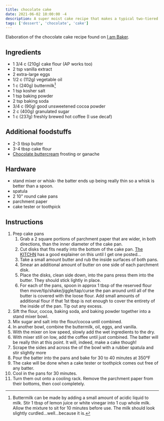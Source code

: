 ```yaml
---
title: chocolate cake
date: 2021-06-02 18:00:00 -4
description: A super moist cake recipe that makes a typical two-tiered 10" round cake
tags: ['dessert', 'chocolate', 'cake']
---
```


Elaboration of the chocolate cake recipe found on [I am Baker](https://iambaker.net/the-perfect-chocolate-cake/#wprm-recipe-container-70284).

## Ingredients

- 1 3/4 c (210g) cake flour (AP works too)
- 2 tsp vanilla extract
- 2 extra-large eggs
- 1/2 c (112g) vegetable oil
- 1 c (240g) buttermilk[^diy]
- 1 tsp kosher salt
- 1 tsp baking powder
- 2 tsp baking soda
- 3/4 c (90g) good unsweetened cocoa powder
- 2 c (400g) granulated sugar
- 1 c (237g) freshly brewed hot coffee (I use decaf)

## Additional foodstuffs

- 2-3 tbsp butter
- 3-4 tbsp cake flour
- [Chocolate buttercream](../chocolate-buttercream) frosting or ganache

## Hardware

- stand mixer or whisk- the batter ends up being really thin so a whisk is better than a spoon.
- spatula
- 2 10" round cake pans
- parchment paper
- cake tester or toothpick

## Instructions

1. Prep cake pans
   1. Grab a 2 square portions of parchment paper that are wider, in both directions, than the inner diameter of the cake pan.
   2. Cut disks that fits neatly into the bottom of the cake pan. [The KITCHN](https://www.thekitchn.com/how-to-line-a-round-cake-pan-with-parchment-cooking-lessons-from-the-kitchn-78450) has a good explainer on this until I get one posted...
   3. Take a small amount butter and rub the inside surfaces of both pans.
   4. Smear an additional amount of butter on one side of each parchment disk.
   5. Place the disks, clean side down, into the pans press them into the butter. They should stick lightly in place.
   6. For each of the pans, spoon in approx 1 tbsp of the reserved flour then move/tip/shake/jiggle/tap/curse the pan around until all of the butter is covered with the loose flour. Add small amounts of additional flour if that 1st tbsp is not enough to cover the entirety of the inside of the pan. Tip out any excess.
2. Sift the flour, cocoa, baking soda, and baking powder together into a stand mixer bowl.
3. Mix sugar and salt into the flour/cocoa until combined.
4. In another bowl, combine the buttermilk, oil, eggs, and vanilla.
5. With the mixer on low speed, slowly add the wet ingredients to the dry.
6. With mixer still on low, add the coffee until just combined. The batter will be really thin at this point. It will, indeed, make a cake though!
7. Scrape the sides and across the of the bowl with a rubber spatula and stir slightly more
8. Pour the batter into the pans and bake for 30 to 40 minutes at 350°F
9. The cake will be done when a cake tester or toothpick comes out free of any batter.
10. Cool in the pans for 30 minutes.
11. Turn them out onto a cooling rack. Remove the parchment paper from their bottoms, then cool completely.

[^diy]: Buttermilk can be made by adding a small amount of acidic liquid to milk. Stir 1 tbsp of lemon juice or white vinegar into 1 cup whole milk. Allow the mixture to sit for 10 minutes before use. The milk should look slightly curdled...well...because it is.
